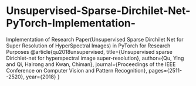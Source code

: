 # Unsupervised-Sparse-Dirchilet-Net-PyTorch-Implementation-
Implementation of Research Paper(Unsupervised Sparse Dirchilet Net for Super Resolution of HyperSpectral Images) in PyTorch for Research Purposes
@article{qu2018unsupervised,
  title={Unsupervised sparse Dirichlet-net for hyperspectral image super-resolution},
  author={Qu, Ying and Qi, Hairong and Kwan, Chiman},
  journal={Proceedings of the IEEE Conference on Computer Vision and Pattern Recognition},
  pages={2511--2520},
  year={2018}
}
